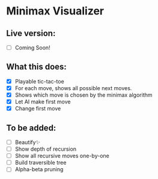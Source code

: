 # Minimax Visualizer

## Live version:

- [ ] Coming Soon!

## What this does:

- [x] Playable tic-tac-toe
- [x] For each move, shows all possible next moves.
- [x] Shows which move is chosen by the minimax algorithm
- [x] Let AI make first move
- [x] Change first move

## To be added:

- [ ] Beautify✨
- [ ] Show depth of recursion
- [ ] Show all recursive moves one-by-one
- [ ] Build traversible tree
- [ ] Alpha-beta pruning
